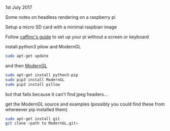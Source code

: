 1st July 2017

Some notes on headless rendering on a raspberry pi

Setup a micro SD card with a minimal raspbian image

Follow [caffinc's guide](https://caffinc.github.io/2016/12/raspberry-pi-3-headless/) to set up your pi without a screen or keyboard

install python3 pilow and ModernGL

```bash
sudo apt-get update
```
and then  [ModernGL](https://github.com/cprogrammer1994/ModernGL#installing-on-ubuntu-from-source)
```bash
sudo apt-get install python3-pip
sudo pip3 install ModernGL
sudo pip3 install pillow
```
but that fails because it can't find jpeg headers...


get the ModernGL source and examples (possibly you could find these from whereever pip installed them)
```bash
sudo apt-get install git
git clone <path to ModernGL.git>
```

